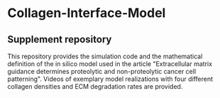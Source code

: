 # Collagen-Interface-Model
## Supplement repository
This repository provides the simulation code and the mathematical definition of the in silico model used in the article "Extracellular matrix guidance determines proteolytic and non-proteolytic cancer cell patterning". Videos of exemplary model realizations with four different collagen densities and ECM degradation rates are provided.
